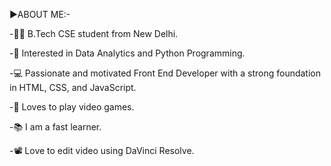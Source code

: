 ▶️ABOUT ME:-

-🧑‍🎓 B.Tech CSE student from New Delhi.

-📔 Interested in Data Analytics and Python Programming.

-💻 Passionate and motivated Front End Developer with a strong foundation in HTML, CSS, and JavaScript.

-👾 Loves to play video games.

-📚 I am a fast learner.

-📽️ Love to edit video using DaVinci Resolve.


<!---
vaibhav09981/vaibhav09981 is a ✨ special ✨ repository because its `README.md` (this file) appears on your GitHub profile.
You can click the Preview link to take a look at your changes.
--->
